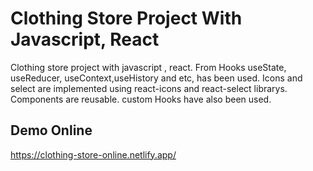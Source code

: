 # Clothing Store Project With Javascript, React
Clothing store project with javascript , react. From Hooks useState, useReducer, useContext,useHistory and etc, has been used.
Icons and select are implemented using react-icons and react-select librarys.
Components are reusable. custom Hooks have also been used.

## Demo Online 
https://clothing-store-online.netlify.app/
